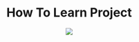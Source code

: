 <h1 align="center">How To Learn Project</h1>

<p align="center">

<img src="https://img.shields.io/badge/madeby-AnastasiaA1890-blue" >
